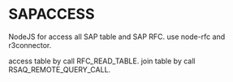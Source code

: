 # SAPACCESS
NodeJS for access all SAP table and SAP RFC.
use node-rfc and r3connector.

access table by call RFC_READ_TABLE.
join table by call RSAQ_REMOTE_QUERY_CALL.
